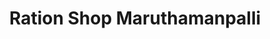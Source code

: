 ---
title: "Ration Shop Maruthamanpalli"
url: /pooyappally/ration-shop-maruthamanpalli/
shop: Lebensmittel
---